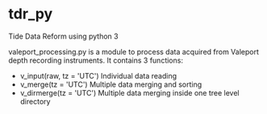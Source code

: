 # tdr_py
Tide Data Reform using python 3

valeport_processing.py is a module to process data acquired from Valeport depth recording instruments. It contains 3 functions:
-   v_input(raw, tz = 'UTC')
    Individual data reading
-   v_merge(tz = 'UTC')
    Multiple data merging and sorting
-   v_dirmerge(tz = 'UTC')
    Multiple data merging inside one tree level directory
